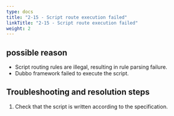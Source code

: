 ```yaml
---
type: docs
title: "2-15 - Script route execution failed"
linkTitle: "2-15 - Script route execution failed"
weight: 2
---
```


## possible reason

* Script routing rules are illegal, resulting in rule parsing failure.
* Dubbo framework failed to execute the script.

## Troubleshooting and resolution steps
1. Check that the script is written according to the specification.



<p style="margin-top: 3rem;"> </p>
